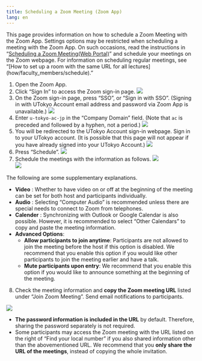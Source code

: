 ```yaml
---
title: Scheduling a Zoom Meeting (Zoom App)
lang: en
---
```

This page provides information on how to schedule a Zoom Meeting with the Zoom App. Settings options may be restricted when scheduling a meeting with the Zoom App. On such occasions, read the instructions in “[Scheduling a Zoom Meeting(Web Portal)](create_room)” and schedule your meetings on the Zoom webpage. For information on scheduling regular meetings, see “[How to set up a room with the same URL for all lectures] (how/faculty_members/schedule).”


1. Open the Zoom App.
2. Click “Sign In” to access the Zoom sign-in page.
  ![](img/en_zoom_signin_4.png)
3. On the Zoom sign-in page, press “SSO”, or “Sign in with SSO”. (Signing in with UTokyo Account email address and password via Zoom App is unavailable.)
  ![](img/en_zoom_signin_5.png)
4. Enter `u-tokyo-ac-jp` in the “Company Domain” field. (Note that `ac` is preceded and followed by a hyphen, not a period.)
  ![](img/en_zoom_signin_6.png)
5. You will be redirected to the UTokyo Account sign-in webpage. Sign in to your UTokyo account. (It is possible that this page will not appear if you have already signed into your UTokyo Account.)
  ![](img/en_zoom_signin_2.png)
6. Press “Schedule”.
  ![](img/en_zoom_top2.png)
7. Schedule the meetings with the information as follows.
  ![](img/en_zoom_schedule.png)  
  ![](img/en_zoom_schedule_detail.png) 

  The following are some supplementary explanations.  
  - **Video** : Whether to have video on or off at the beginning of the meeting can be set for both host and participants individually.  
  - **Audio** : Selecting “Computer Audio” is recommended unless there are special needs to connect to Zoom from telephones.  
  - **Calender** : Synchronizing with Outlook or Google Calendar is also possible. However, it is recommended to select “Other Calendars” to copy and paste the meeting information.   
  - **Advanced Options**:   
    - **Allow participants to join anytime**: Participants are not allowed to join the meeting before the host if this option is disabled. We recommend that you enable this option if you would like other participants to join the meeting earlier and have a talk.   
    - **Mute participants upon entry**: We recommend that you enable this option if you would like to announce something at the beginning of the meeting.

8. Check the meeting information and **copy the Zoom meeting URL** listed under “Join Zoom Meeting”. Send email notifications to participants.

  ![](/zoom/img/zoom_schedule_info.png)

* **The password information is included in the URL** by default. Therefore, sharing the password separately is not required. 
* Some participants may access the Zoom meeting with the URL listed on the right of “Find your local number” if you also shared information other than the abovementioned URL. We recommend that you **only share the URL of the meetings**, instead of copying the whole invitation.
